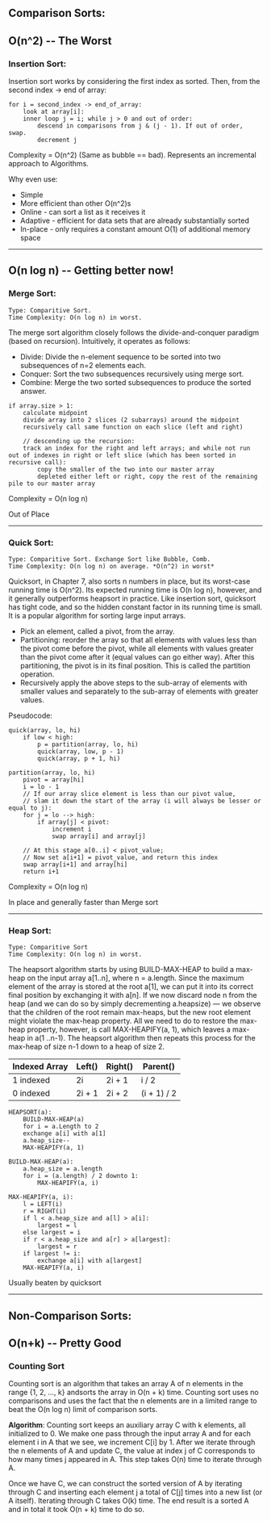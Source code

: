 ## Comparison Sorts:
## O(n^2) -- The Worst
### Insertion Sort:

Insertion sort works by considering the first index as sorted. Then, from the second index -> end of array:

```
for i = second_index -> end_of_array:
    look at array[i]:
    inner loop j = i; while j > 0 and out of order:
        descend in comparisons from j & (j - 1). If out of order, swap.
        decrement j
```
Complexity = O(n^2) (Same as bubble == bad). Represents an incremental approach to Algorithms.

Why even use:

+ Simple
+ More efficient than other O(n^2)s
+ Online - can sort a list as it receives it
+ Adaptive - efficient for data sets that are already substantially sorted
+ In-place - only requires a constant amount O(1) of additional memory space

- - -

## O(n log n) -- Getting better now!
### Merge Sort:
```
Type: Comparitive Sort.
Time Complexity: O(n log n) in worst.
```

The merge sort algorithm closely follows the divide-and-conquer paradigm (based on recursion). Intuitively, it operates as follows:

+ Divide: Divide the n-element sequence to be sorted into two subsequences of n=2 elements each.
+ Conquer: Sort the two subsequences recursively using merge sort.
+ Combine: Merge the two sorted subsequences to produce the sorted answer.

```
if array.size > 1:
    calculate midpoint
    divide array into 2 slices (2 subarrays) around the midpoint
    recursively call same function on each slice (left and right)
	
    // descending up the recursion:
    track an index for the right and left arrays; and while not run out of indexes in right or left slice (which has been sorted in recursive call):
        copy the smaller of the two into our master array
        depleted either left or right, copy the rest of the remaining pile to our master array
```
Complexity = O(n log n)

Out of Place

- - -

### Quick Sort:
```
Type: Comparitive Sort. Exchange Sort like Bubble, Comb.
Time Complexity: O(n log n) on average. *O(n^2) in worst*
```

Quicksort, in Chapter 7, also sorts n numbers in place, but its worst-case running time is O(n^2). Its expected running time is O(n log n), however, and it generally outperforms heapsort in practice. Like insertion sort, quicksort has tight code, and so the hidden constant factor in its running time is small. It is a popular algorithm for sorting large input arrays.

+ Pick an element, called a pivot, from the array.
+ Partitioning: reorder the array so that all elements with values less than the pivot come before the pivot, while all elements with values greater than the pivot come after it (equal values can go either way). After this partitioning, the pivot is in its final position. This is called the partition operation.
+ Recursively apply the above steps to the sub-array of elements with smaller values and separately to the sub-array of elements with greater values.

Pseudocode:

```
quick(array, lo, hi)
    if low < high:
        p = partition(array, lo, hi)
        quick(array, low, p - 1)
        quick(array, p + 1, hi)

partition(array, lo, hi)
    pivot = array[hi]
    i = lo - 1
    // If our array slice element is less than our pivot value, 
    // slam it down the start of the array (i will always be lesser or equal to j):
    for j = lo --> high:
        if array[j] < pivot:
            increment i
            swap array[i] and array[j]

    // At this stage a[0..i] < pivot_value;
    // Now set a[i+1] = pivot_value, and return this index
    swap array[i+1] and array[hi]
    return i+1
```
Complexity = O(n log n)

In place and generally faster than Merge sort

- - -

### Heap Sort:
```
Type: Comparitive Sort
Time Complexity: O(n log n) in worst.
```
The heapsort algorithm starts by using BUILD-MAX-HEAP to build a max-heap on the input array a[1..n], where n = a.length. Since the maximum element of the array is stored at the root a[1], we can put it into its correct final position by exchanging it with a[n]. If we now discard node n from the heap (and we can do so by simply decrementing a.heapsize) — we observe that the children of the root remain max-heaps, but the new root element might violate the max-heap property. All we need to do to restore the max-heap property, however, is call MAX-HEAPIFY(a, 1), which leaves a max-heap in a(1 ..n-1). The heapsort algorithm then repeats this process for the max-heap of size n-1 down to a heap of size 2.

Indexed Array | Left() | Right() | Parent()
--- | --- | --- | ---
1 indexed | 2i | 2i + 1 | i / 2
0 indexed | 2i + 1 | 2i + 2 | (i + 1) / 2 

```
HEAPSORT(a):
    BUILD-MAX-HEAP(a)
    for i = a.Length to 2
    exchange a[i] with a[1]
    a.heap_size--
    MAX-HEAPIFY(a, 1)
    
BUILD-MAX-HEAP(a):
    a.heap_size = a.length
    for i = (a.length) / 2 downto 1:
        MAX-HEAPIFY(a, i)
    
MAX-HEAPIFY(a, i):
    l = LEFT(i)
    r = RIGHT(i)
    if l < a.heap_size and a[l] > a[i]:
        largest = l
    else largest = i
    if r < a.heap_size and a[r] > a[largest]:
        largest = r
    if largest != i:
        exchange a[i] with a[largest]
	MAX-HEAPIFY(a, i)
``` 
Usually beaten by quicksort

- - -

## Non-Comparison Sorts:
## O(n+k) -- Pretty Good
### Counting Sort

Counting sort is an algorithm that takes an array A of n elements in the range {1, 2, ..., k} andsorts the array in O(n + k) time. Counting sort uses no comparisons and uses the fact that the n elements are in a limited range to beat the O(n log n) limit of comparison sorts.


**Algorithm**: Counting sort keeps an auxiliary array C with k elements, all initialized to 0. We make one pass through the input array A and for each element i in A that we see, we increment C[i] by 1. After we iterate through the n elements of A and update C, the value at index j of C corresponds to how many times j appeared in A. This step takes O(n) time to iterate through A.


Once we have C, we can construct the sorted version of A by iterating through C and inserting each element j a total of C[j] times into a new list (or A itself). Iterating through C takes O(k) time. The end result is a sorted A and in total it took O(n + k) time to do so.
